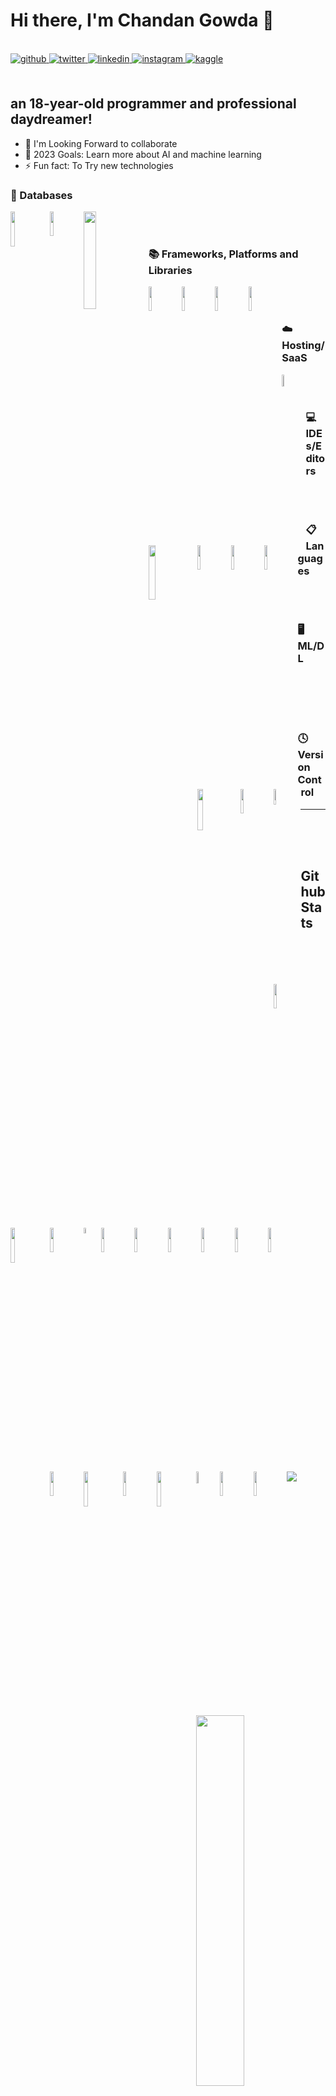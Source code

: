 # Hi there, I'm Chandan Gowda 👋 

<br/>  

<a href="https://github.com/ChandanGowda2005" target="_blank">
<img src=https://img.shields.io/badge/github-%2324292e.svg?&style=for-the-badge&logo=github&logoColor=white alt=github style="margin-bottom: 5px;" />
</a>
<a href="https://twitter.com/ChandanGowda020" target="_blank">
<img src=https://img.shields.io/badge/twitter-%2300acee.svg?&style=for-the-badge&logo=twitter&logoColor=white alt=twitter style="margin-bottom: 5px;" />
</a>
<a href="https://linkedin.com/in/chandangowda2005/" target="_blank">
<img src=https://img.shields.io/badge/linkedin-%231E77B5.svg?&style=for-the-badge&logo=linkedin&logoColor=white alt=linkedin style="margin-bottom: 5px;" />
</a>
<a href="https://instagram.com/chandangowda_2005" target="_blank">
<img src=https://img.shields.io/badge/instagram-%23000000.svg?&style=for-the-badge&logo=instagram&logoColor=white alt=instagram style="margin-bottom: 5px;" />
</a>
<a href="https://www.kaggle.com/chandangowda2005" target="_blank">
<img src=https://img.shields.io/badge/kaggle-%2344BAE8.svg?&style=for-the-badge&logo=kaggle&logoColor=white alt=kaggle style="margin-bottom: 5px;" />
</a>  
  
<br/>  
<br/> 

## an 18-year-old programmer and professional daydreamer!

- 👯 I'm Looking Forward to collaborate
- 🥅 2023 Goals: Learn more about AI and machine learning
- ⚡ Fun fact: To Try new technologies



### 💾 Databases

<img align="left" width="12%" src="https://img.shields.io/badge/MongoDB-%234ea94b.svg?style=for-the-badge&logo=mongodb&logoColor=white">
<img align="left" width="10%" src="https://img.shields.io/badge/mysql-%2300f.svg?style=for-the-badge&logo=mysql&logoColor=white">
<img align="left" width="20%" src="https://img.shields.io/badge/Microsoft%20SQL%20Server-CC2927?style=for-the-badge&logo=microsoft%20sql%20server&logoColor=white">

<br/>  
<br/> 



### 📚 Frameworks, Platforms and Libraries

<img align="left" width="10%" src="https://img.shields.io/badge/django-%23092E20.svg?style=for-the-badge&logo=django&logoColor=white">
<img align="left" width="10%" src="https://img.shields.io/badge/FastAPI-005571?style=for-the-badge&logo=fastapi">
<img align="left" width="10%" src="https://img.shields.io/badge/flask-%23000.svg?style=for-the-badge&logo=flask&logoColor=white">
<img align="left" width="10%" src="https://img.shields.io/badge/opencv-%23white.svg?style=for-the-badge&logo=opencv&logoColor=white">

<br/>  

<br/>  

### ☁️ Hosting/SaaS

<img align="left" width="7%" src="https://img.shields.io/badge/AWS-%23FF9900.svg?style=for-the-badge&logo=amazon-aws&logoColor=white">
<img align="left" width="15%" src="https://img.shields.io/badge/GoogleCloud-%234285F4.svg?style=for-the-badge&logo=google-cloud&logoColor=white">

<br/>  
<br/>  


### 💻 IDEs/Editors

<img align="left" width="10%" src="https://img.shields.io/badge/jupyter-%23FA0F00.svg?style=for-the-badge&logo=jupyter&logoColor=white">
<img align="left" width="10%" src="https://img.shields.io/badge/pycharm-143?style=for-the-badge&logo=pycharm&logoColor=black&color=black&labelColor=green">
<img align="left" width="10%" src="https://img.shields.io/badge/sublime_text-%23575757.svg?style=for-the-badge&logo=sublime-text&logoColor=important">
<img align="left" width="13%" src="https://img.shields.io/badge/Visual%20Studio%20Code-0078d7.svg?style=for-the-badge&logo=visual-studio-code&logoColor=white">
<img align="left" width="10%" src="https://img.shields.io/badge/Anaconda-%2344A833.svg?style=for-the-badge&logo=anaconda&logoColor=white">

<br/>   
<br/>

### 📋 Languages

<img align="left" width="8%" src="https://img.shields.io/badge/c++-%2300599C.svg?style=for-the-badge&logo=c%2B%2B&logoColor=white">
<img align="left" width="10%" src="https://img.shields.io/badge/html5-%23E34F26.svg?style=for-the-badge&logo=html5&logoColor=white">
<img align="left" width="12%" src="https://img.shields.io/badge/javascript-%23323330.svg?style=for-the-badge&logo=javascript&logoColor=%23F7DF1E">
<img align="left" width="10%" src="https://img.shields.io/badge/python-3670A0?style=for-the-badge&logo=python&logoColor=ffdd54">
<img align="left" width="5%" src="https://img.shields.io/badge/r-%23276DC3.svg?style=for-the-badge&logo=r&logoColor=white">
<img align="left" width="10%" src="https://img.shields.io/badge/typescript-%23007ACC.svg?style=for-the-badge&logo=typescript&logoColor=white">

<br/>  
<br/> 


### 🖥️ ML/DL

<img align="left" width="10%" src="https://img.shields.io/badge/Keras-%23D00000.svg?style=for-the-badge&logo=Keras&logoColor=white">
<img align="left" width="10%" src="https://img.shields.io/badge/Matplotlib-%23ffffff.svg?style=for-the-badge&logo=Matplotlib&logoColor=black">
<img align="left" width="10%" src="https://img.shields.io/badge/numpy-%23013243.svg?style=for-the-badge&logo=numpy&logoColor=white">
<img align="left" width="10%" src="https://img.shields.io/badge/pandas-%23150458.svg?style=for-the-badge&logo=pandas&logoColor=white">
<img align="left" width="10%" src="https://img.shields.io/badge/Plotly-%233F4F75.svg?style=for-the-badge&logo=plotly&logoColor=white">
<img align="left" width="10%" src="https://img.shields.io/badge/PyTorch-%23EE4C2C.svg?style=for-the-badge&logo=PyTorch&logoColor=white">
<img align="left" width="12%" src="https://img.shields.io/badge/scikit--learn-%23F7931E.svg?style=for-the-badge&logo=scikit-learn&logoColor=white">
<img align="left" width="10%" src="https://img.shields.io/badge/SciPy-%230C55A5.svg?style=for-the-badge&logo=scipy&logoColor=%white">
<img align="left" width="12%" src="https://img.shields.io/badge/TensorFlow-%23FF6F00.svg?style=for-the-badge&logo=TensorFlow&logoColor=white">

<br/>  
<br/> 
<br/>
<br/>

### 🕓 Version Control

<img align="left" width="7%" src="https://img.shields.io/badge/git-%23F05033.svg?style=for-the-badge&logo=git&logoColor=white">
<img align="left" width="10%" src="https://img.shields.io/badge/gitlab-%23181717.svg?style=for-the-badge&logo=gitlab&logoColor=white">
<img align="left" width="10%" src="https://img.shields.io/badge/gitlab-%23181717.svg?style=for-the-badge&logo=gitlab&logoColor=white">

---

<br/>
<br/>
<br/>


## Github Stats  

<img align="left" src="https://github-readme-stats.vercel.app/api?username=ChandanGowda2005&show_icons=true&theme=radical">
<img  width="39%" src="https://github-readme-stats.vercel.app/api/top-langs/?username=ChandanGowda2005&layout=compact">

<br/>
<br/>


<img src="https://komarev.com/ghpvc/?username=ChandanGowda2005&&style=flat-square">
